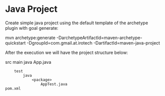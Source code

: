 # Java Project

Create simple java project using the default template of the archetype plugin with goal generate:

mvn archetype:generate -DarchetypeArtifactId=maven-archetype-quickstart -DgroupId=com.gmail.at.irotech -DartifactId=maven-java-project

After the execution we will have the project structure below:

<root-dir>
	src
		main
			java
				<package>
					App.java

		test
			java
				<package>
					AppTest.java
	pom.xml
	